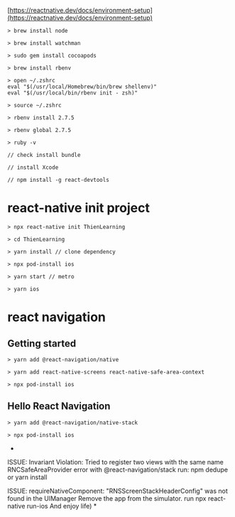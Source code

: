 [https://reactnative.dev/docs/environment-setup](https://reactnative.dev/docs/environment-setup)

```
> brew install node

> brew install watchman

> sudo gem install cocoapods

> brew install rbenv

> open ~/.zshrc
eval "$(/usr/local/Homebrew/bin/brew shellenv)"
eval "$(/usr/local/bin/rbenv init - zsh)"

> source ~/.zshrc

> rbenv install 2.7.5

> rbenv global 2.7.5

> ruby -v

// check install bundle

// install Xcode

// npm install -g react-devtools

```

# react-native init project
```
> npx react-native init ThienLearning

> cd ThienLearning

> yarn install // clone dependency

> npx pod-install ios

> yarn start // metro

> yarn ios

```

# react navigation
## Getting started

```
> yarn add @react-navigation/native

> yarn add react-native-screens react-native-safe-area-context

> npx pod-install ios
```

## Hello React Navigation
```
> yarn add @react-navigation/native-stack

> npx pod-install ios
```

* 
ISSUE: Invariant Violation: Tried to register two views with the same name RNCSafeAreaProvider error with @react-navigation/stack
    run: npm dedupe or yarn install

ISSUE: requireNativeComponent: "RNSScreenStackHeaderConfig" was not found in the UIManager
    Remove the app from the simulator.
    run npx react-native run-ios
    And enjoy life)
*